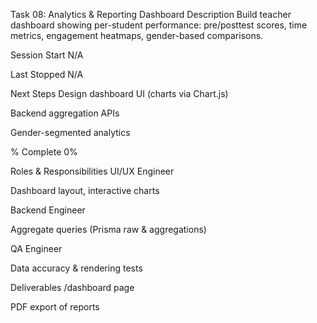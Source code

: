 Task 08: Analytics & Reporting Dashboard
Description
Build teacher dashboard showing per-student performance: pre/posttest scores, time metrics, engagement heatmaps, gender-based comparisons.

Session Start
N/A

Last Stopped
N/A

Next Steps
Design dashboard UI (charts via Chart.js)

Backend aggregation APIs

Gender-segmented analytics

% Complete
0%

Roles & Responsibilities
UI/UX Engineer

Dashboard layout, interactive charts

Backend Engineer

Aggregate queries (Prisma raw & aggregations)

QA Engineer

Data accuracy & rendering tests

Deliverables
/dashboard page

PDF export of reports